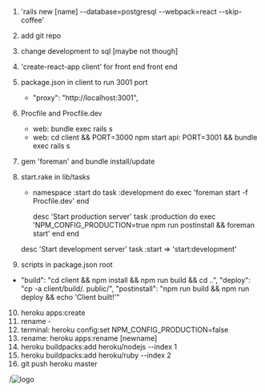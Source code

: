 1. 'rails new [name] --database=postgresql --webpack=react --skip-coffee'
2. add git repo
3. change development to sql [maybe not though]
4. 'create-react-app client' for front end front end
5. package.json in client to run 3001 port
    - "proxy": "http://localhost:3001",

6. Procfile and Procfile.dev
    - web: bundle exec rails s
    - web: cd client && PORT=3000 npm start
      api: PORT=3001 && bundle exec rails s

7. gem 'foreman' and bundle install/update
8. start.rake in lib/tasks
    - namespace :start do
      task :development do
        exec 'foreman start -f Procfile.dev'
      end

      desc 'Start production server'
      task :production do
        exec 'NPM_CONFIG_PRODUCTION=true npm run postinstall && foreman start'
      end
    end

    desc 'Start development server'
    task :start => 'start:development'


9. scripts in package.json root
  - "build": "cd client && npm install && npm run build && cd ..",
   "deploy": "cp -a client/build/. public/",
   "postinstall": "npm run build && npm run deploy && echo 'Client built!'"

10. heroku apps:create
11. rename -
12. terminal: heroku config:set NPM_CONFIG_PRODUCTION=false
13. rename: heroku apps:rename [newname]
14. heroku buildpacks:add heroku/nodejs --index 1
15. heroku buildpacks:add heroku/ruby --index 2
16. git push heroku master





/<img src={logo} className="App-logo" alt="logo" /> 
